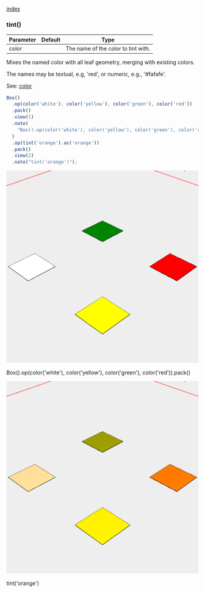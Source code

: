 [index](../../nb/api/index.md)
### tint()
Parameter|Default|Type
---|---|---
color||The name of the color to tint with.

Mixes the named color with all leaf geometry, merging with existing colors.

The names may be textual, e.g, 'red', or numeric, e.g., '#fafafe'.

See: [color](../../nb/api/color.md)

```JavaScript
Box()
  .op(color('white'), color('yellow'), color('green'), color('red'))
  .pack()
  .view(1)
  .note(
    "Box().op(color('white'), color('yellow'), color('green'), color('red')).pack()"
  )
  .op(tint('orange').as('orange'))
  .pack()
  .view(2)
  .note("tint('orange')");
```

![Image](tint.md.0.png)

Box().op(color('white'), color('yellow'), color('green'), color('red')).pack()

![Image](tint.md.1.png)

tint('orange')
